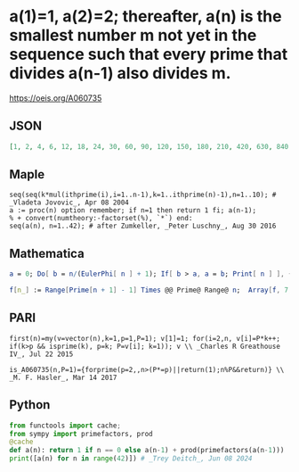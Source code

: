 # a\(1\)\=1, a\(2\)\=2; thereafter, a\(n\) is the smallest number m not yet in the sequence such that every prime that divides a\(n\-1\) also divides m\.
https://oeis.org/A060735
## JSON
```JSON
[1, 2, 4, 6, 12, 18, 24, 30, 60, 90, 120, 150, 180, 210, 420, 630, 840, 1050, 1260, 1470, 1680, 1890, 2100, 2310, 4620, 6930, 9240, 11550, 13860, 16170, 18480, 20790, 23100, 25410, 27720, 30030, 60060, 90090, 120120, 150150, 180180, 210210]
```
## Maple
```Maple
seq(seq(k*mul(ithprime(i),i=1..n-1),k=1..ithprime(n)-1),n=1..10); # _Vladeta Jovovic_, Apr 08 2004
a := proc(n) option remember; if n=1 then return 1 fi; a(n-1);
% + convert(numtheory:-factorset(%), `*`) end:
seq(a(n), n=1..42); # after Zumkeller, _Peter Luschny_, Aug 30 2016
```
## Mathematica
```Mathematica
a = 0; Do[ b = n/(EulerPhi[ n ] + 1); If[ b > a, a = b; Print[ n ] ], {n, 1, 10^6} ]
```
```Mathematica
f[n_] := Range[Prime[n + 1] - 1] Times @@ Prime@ Range@ n;  Array[f, 7, 0] // Flatten (* _Robert G. Wilson v_, Jul 22 2015 *)
```
## PARI
```PARI
first(n)=my(v=vector(n),k=1,p=1,P=1); v[1]=1; for(i=2,n, v[i]=P*k++; if(k>p && isprime(k), p=k; P=v[i]; k=1)); v \\ _Charles R Greathouse IV_, Jul 22 2015
```
```PARI
is_A060735(n,P=1)={forprime(p=2,,n>(P*=p)||return(1);n%P&&return)} \\ _M. F. Hasler_, Mar 14 2017
```
## Python
```Python
from functools import cache;
from sympy import primefactors, prod
@cache
def a(n): return 1 if n == 0 else a(n-1) + prod(primefactors(a(n-1)))
print([a(n) for n in range(42)]) # _Trey Deitch_, Jun 08 2024
```

